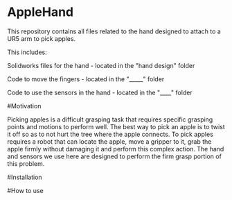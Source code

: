 # AppleHand

This repository contains all files related to the hand designed to attach to a UR5 arm to pick apples.

This includes:
  
  Solidworks files for the hand - located in the "hand design" folder
  
  Code to move the fingers - located in the "_____" folder
  
  Code to use the sensors in the hand - located in the "____" folder
  
#Motivation

Picking apples is a difficult grasping task that requires specific grasping points and motions to perform well. The best way to pick an apple is to twist it off 
so as to not hurt the tree where the apple connects. To pick apples requires a robot that can locate the apple, move a gripper to it, grab the apple firmly without
damaging it and perform this complex action. The hand and sensors we use here are designed to perform the firm grasp portion of this problem.

#Installation

#How to use

